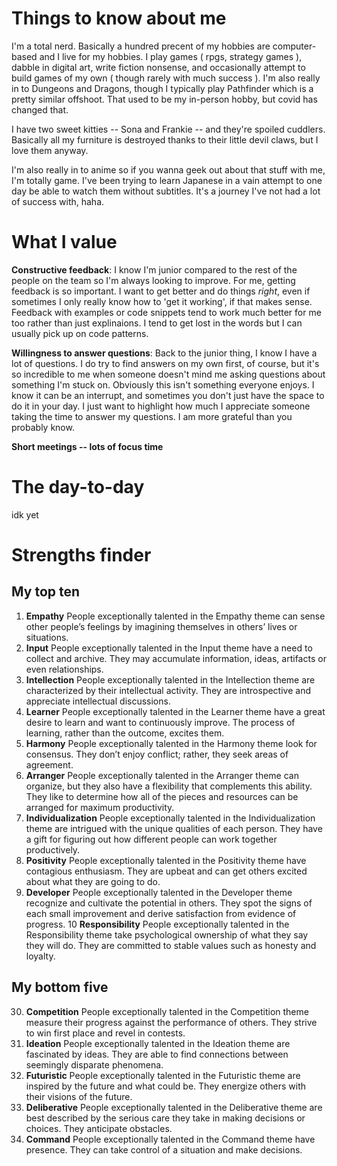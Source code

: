 # Things to know about me
I'm a total nerd. Basically a hundred precent of my hobbies are computer-based and I live for my hobbies. I play games ( rpgs, strategy games ), dabble in digital art, write fiction nonsense, and occasionally attempt to build games of my own ( though rarely with much success ). I'm also really in to Dungeons and Dragons, though I typically play Pathfinder which is a pretty similar offshoot. That used to be my in-person hobby, but covid has changed that.

I have two sweet kitties -- Sona and Frankie -- and they're spoiled cuddlers. Basically all my furniture is destroyed thanks to their little devil claws, but I love them anyway.

I'm also really in to anime so if you wanna geek out about that stuff with me, I'm totally game. I've been trying to learn Japanese in a vain attempt to one day be able to watch them without subtitles. It's a journey I've not had a lot of success with, haha.

# What I value
**Constructive feedback**: I know I'm junior compared to the rest of the people on the team so I'm always looking to improve. For me, getting feedback is so important. I want to get better and do things _right_, even if sometimes I only really know how to 'get it working', if that makes sense. Feedback with examples or code snippets tend to work much better for me too rather than just explinaions. I tend to get lost in the words but I can usually pick up on code patterns.

**Willingness to answer questions**: Back to the junior thing, I know I have a lot of questions. I do try to find answers on my own first, of course, but it's so incredible to me when someone doesn't mind me asking questions about something I'm stuck on. Obviously this isn't something everyone enjoys. I know it can be an interrupt, and sometimes you don't just have the space to do it in your day. I just want to highlight how much I appreciate someone taking the time to answer my questions. I am more grateful than you probably know.

**Short meetings -- lots of focus time**

# The day-to-day
idk yet

# Strengths finder

## My top ten
1. **Empathy**
People exceptionally talented in the Empathy theme can sense other people’s feelings by imagining themselves in others’ lives or situations.
2. **Input**
People exceptionally talented in the Input theme have a need to collect and archive. They may accumulate information, ideas, artifacts or even relationships.
3. **Intellection**
People exceptionally talented in the Intellection theme are characterized by their intellectual activity. They are introspective and appreciate intellectual discussions.
4. **Learner**
People exceptionally talented in the Learner theme have a great desire to learn and want to continuously improve. The process of learning, rather than the outcome, excites them.
5. **Harmony**
People exceptionally talented in the Harmony theme look for consensus. They don’t enjoy conflict; rather, they seek areas of agreement.
6. **Arranger**
People exceptionally talented in the Arranger theme can organize, but they also have a flexibility that complements this ability. They like to determine how all of the pieces and resources can be arranged for maximum productivity. 
7. **Individualization** 
People exceptionally talented in the Individualization theme are intrigued with the unique qualities of each person. They have a gift for figuring out how different people can work together productively. 
8. **Positivity**
People exceptionally talented in the Positivity theme have contagious enthusiasm. They are upbeat and can get others excited about what they are going to do. 
9. **Developer**
People exceptionally talented in the Developer theme recognize and cultivate the potential in others. They spot the signs of each small improvement and derive satisfaction from evidence of progress. 
10 **Responsibility**
People exceptionally talented in the Responsibility theme take psychological ownership of what they say they will do. They are committed to stable values such as honesty and loyalty. 

## My bottom five
30. **Competition**
People exceptionally talented in the Competition theme measure their progress against the performance of others. They strive to win first place and revel in contests. 
31. **Ideation**
People exceptionally talented in the Ideation theme are fascinated by ideas. They are able to find connections between seemingly disparate phenomena. 
32. **Futuristic**
People exceptionally talented in the Futuristic theme are inspired by the future and what could be. They energize others with their visions of the future. 
33. **Deliberative**
People exceptionally talented in the Deliberative theme are best described by the serious care they take in making decisions or choices. They anticipate obstacles. 
34. **Command**
People exceptionally talented in the Command theme have presence. They can take control of a situation and make decisions. 
